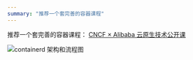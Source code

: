 ```yaml
---
summary: "推荐一个套完善的容器课程"
---
```


推荐一个套完善的容器课程：
[CNCF × Alibaba 云原生技术公开课](https://developer.aliyun.com/course/1651?spm=5176.10731542.0.0.541a20beUT9hbb)


![containerd 架构和流程图](https://upload-images.jianshu.io/upload_images/6000429-d9c7db8052560fa2.png?imageMogr2/auto-orient/strip%7CimageView2/2/w/1240)
